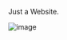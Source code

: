 Just a Website.

![image](https://user-images.githubusercontent.com/102244893/211165592-aa63a5e4-7e5f-4c33-96c3-95015a752d2c.png)
